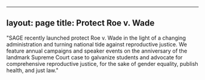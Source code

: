 ----
layout: page
title: Protect Roe v. Wade
----

"SAGE recently launched protect Roe v. Wade in the light of a changing administration and turning national tide
against reproductive justice. We feature annual campaigns and speaker events on the anniversary of the landmark 
Supreme Court case to galvanize students and advocate for comprehensive reproductive justice, for the sake of gender
equality, publish health, and just law."

